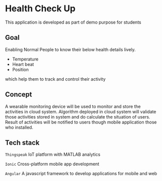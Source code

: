 # Health Check Up

This application is developed as part of demo purpose for students

## Goal

Enabling Normal People to know their below health details lively.

* Temperature 
* Heart beat
* Position  

which help them to track and control their activity 

## Concept

A wearable monitoring device will be used to monitor and store the activities in cloud system. Algorithm deployed in cloud system will validate those activities stored in system and do calculate the situation of users.  Result of activities will be notified to users though mobile application those who installed.

## Tech stack

 `Thingspeak`  IoT platform with MATLAB analytics

`Ionic` Cross-platform mobile app development 

`Angular` A javascript framework to develop applications for mobile and web

